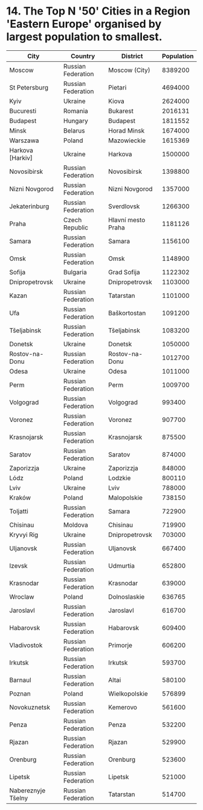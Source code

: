 # 14. The Top N '50' Cities in a Region 'Eastern Europe' organised by largest population to smallest.

| City | Country | District | Population |
| --- | --- | --- | --- |
| Moscow | Russian Federation | Moscow (City) | 8389200 |
| St Petersburg | Russian Federation | Pietari | 4694000 |
| Kyiv | Ukraine | Kiova | 2624000 |
| Bucuresti | Romania | Bukarest | 2016131 |
| Budapest | Hungary | Budapest | 1811552 |
| Minsk | Belarus | Horad Minsk | 1674000 |
| Warszawa | Poland | Mazowieckie | 1615369 |
| Harkova [Harkiv] | Ukraine | Harkova | 1500000 |
| Novosibirsk | Russian Federation | Novosibirsk | 1398800 |
| Nizni Novgorod | Russian Federation | Nizni Novgorod | 1357000 |
| Jekaterinburg | Russian Federation | Sverdlovsk | 1266300 |
| Praha | Czech Republic | Hlavní mesto Praha | 1181126 |
| Samara | Russian Federation | Samara | 1156100 |
| Omsk | Russian Federation | Omsk | 1148900 |
| Sofija | Bulgaria | Grad Sofija | 1122302 |
| Dnipropetrovsk | Ukraine | Dnipropetrovsk | 1103000 |
| Kazan | Russian Federation | Tatarstan | 1101000 |
| Ufa | Russian Federation | Baškortostan | 1091200 |
| Tšeljabinsk | Russian Federation | Tšeljabinsk | 1083200 |
| Donetsk | Ukraine | Donetsk | 1050000 |
| Rostov-na-Donu | Russian Federation | Rostov-na-Donu | 1012700 |
| Odesa | Ukraine | Odesa | 1011000 |
| Perm | Russian Federation | Perm | 1009700 |
| Volgograd | Russian Federation | Volgograd | 993400 |
| Voronez | Russian Federation | Voronez | 907700 |
| Krasnojarsk | Russian Federation | Krasnojarsk | 875500 |
| Saratov | Russian Federation | Saratov | 874000 |
| Zaporizzja | Ukraine | Zaporizzja | 848000 |
| Lódz | Poland | Lodzkie | 800110 |
| Lviv | Ukraine | Lviv | 788000 |
| Kraków | Poland | Malopolskie | 738150 |
| Toljatti | Russian Federation | Samara | 722900 |
| Chisinau | Moldova | Chisinau | 719900 |
| Kryvyi Rig | Ukraine | Dnipropetrovsk | 703000 |
| Uljanovsk | Russian Federation | Uljanovsk | 667400 |
| Izevsk | Russian Federation | Udmurtia | 652800 |
| Krasnodar | Russian Federation | Krasnodar | 639000 |
| Wroclaw | Poland | Dolnoslaskie | 636765 |
| Jaroslavl | Russian Federation | Jaroslavl | 616700 |
| Habarovsk | Russian Federation | Habarovsk | 609400 |
| Vladivostok | Russian Federation | Primorje | 606200 |
| Irkutsk | Russian Federation | Irkutsk | 593700 |
| Barnaul | Russian Federation | Altai | 580100 |
| Poznan | Poland | Wielkopolskie | 576899 |
| Novokuznetsk | Russian Federation | Kemerovo | 561600 |
| Penza | Russian Federation | Penza | 532200 |
| Rjazan | Russian Federation | Rjazan | 529900 |
| Orenburg | Russian Federation | Orenburg | 523600 |
| Lipetsk | Russian Federation | Lipetsk | 521000 |
| Nabereznyje Tšelny | Russian Federation | Tatarstan | 514700 |
